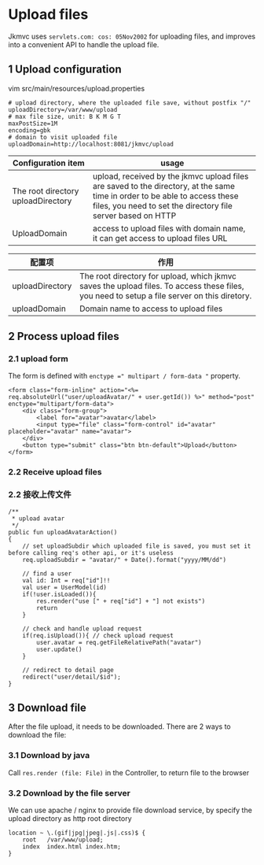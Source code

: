 # Upload files

Jkmvc uses `servlets.com: cos: 05Nov2002` for uploading files, and improves into a convenient API to handle the upload file.

## 1 Upload configuration

vim src/main/resources/upload.properties

```
# upload directory, where the uploaded file save, without postfix "/"
uploadDirectory=/var/www/upload
# max file size, unit: B K M G T
maxPostSize=1M
encoding=gbk
# domain to visit uploaded file
uploadDomain=http://localhost:8081/jkmvc/upload
```

Configuration item | usage
--- | ---
The root directory uploadDirectory | upload, received by the jkmvc upload files are saved to the directory, at the same time in order to be able to access these files, you need to set the directory file server based on HTTP
UploadDomain | access to upload files with domain name, it can get access to upload files URL


配置项 | 作用
--- | ---
uploadDirectory | The root directory for upload, which jkmvc saves the upload files. To access these files, you need to setup a file server on this diretory.
uploadDomain | Domain name to access to upload files

## 2 Process upload files

### 2.1 upload form

The form is defined with `enctype =" multipart / form-data "` property.

```
<form class="form-inline" action="<%= req.absoluteUrl("user/uploadAvatar/" + user.getId()) %>" method="post" enctype="multipart/form-data">
    <div class="form-group">
        <label for="avatar">avatar</label>
        <input type="file" class="form-control" id="avatar" placeholder="avatar" name="avatar">
    </div>
    <button type="submit" class="btn btn-default">Upload</button>
</form>
```

### 2.2 Receive upload files


### 2.2 接收上传文件

```
/**
 * upload avatar
 */
public fun uploadAvatarAction()
{
    // set uploadSubdir which uploaded file is saved, you must set it before calling req's other api, or it's useless
    req.uploadSubdir = "avatar/" + Date().format("yyyy/MM/dd")

    // find a user
    val id: Int = req["id"]!!
    val user = UserModel(id)
    if(!user.isLoaded()){
        res.render("use [" + req["id"] + "] not exists")
        return
    }

    // check and handle upload request
    if(req.isUpload()){ // check upload request
        user.avatar = req.getFileRelativePath("avatar")
        user.update()
    }

    // redirect to detail page
    redirect("user/detail/$id");
}
```

## 3 Download file

After the file upload, it needs to be downloaded. There are 2 ways to download the file:

### 3.1 Download by java

Call `res.render (file: File)` in the Controller, to return file to the browser

### 3.2 Download by the file server

We can use apache / nginx to provide file download service, by specify the upload directory as http root directory

```
location ~ \.(gif|jpg|jpeg|.js|.css)$ {
    root   /var/www/upload;
    index  index.html index.htm;
}

```

